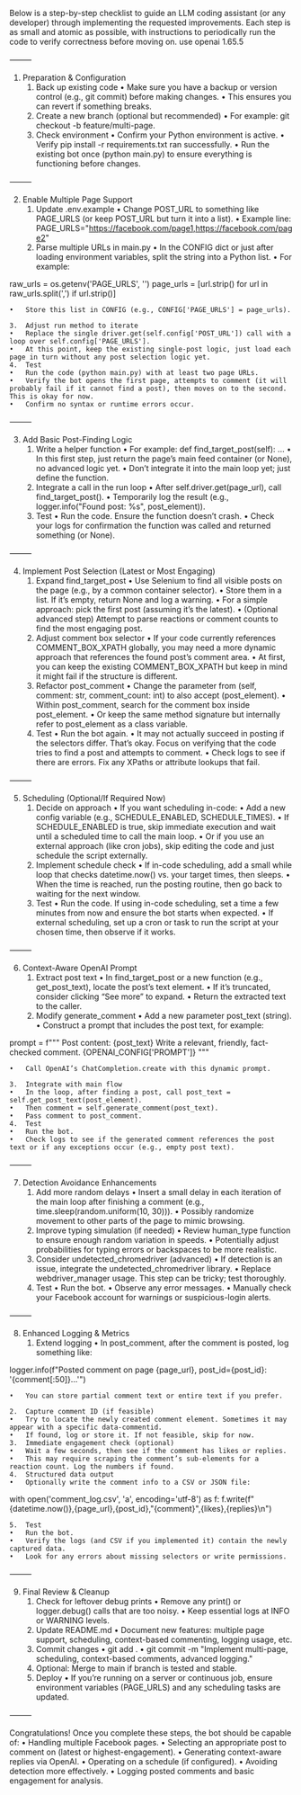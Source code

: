 Below is a step-by-step checklist to guide an LLM coding assistant (or any developer) through implementing the requested improvements. Each step is as small and atomic as possible, with instructions to periodically run the code to verify correctness before moving on.
use openai 1.65.5

⸻

1. Preparation & Configuration
	1.	Back up existing code
	•	Make sure you have a backup or version control (e.g., git commit) before making changes.
	•	This ensures you can revert if something breaks.
	2.	Create a new branch (optional but recommended)
	•	For example: git checkout -b feature/multi-page.
	3.	Check environment
	•	Confirm your Python environment is active.
	•	Verify pip install -r requirements.txt ran successfully.
	•	Run the existing bot once (python main.py) to ensure everything is functioning before changes.

⸻

2. Enable Multiple Page Support
	1.	Update .env.example
	•	Change POST_URL to something like PAGE_URLS (or keep POST_URL but turn it into a list).
	•	Example line: PAGE_URLS="https://facebook.com/page1,https://facebook.com/page2"
	2.	Parse multiple URLs in main.py
	•	In the CONFIG dict or just after loading environment variables, split the string into a Python list.
	•	For example:

raw_urls = os.getenv('PAGE_URLS', '')
page_urls = [url.strip() for url in raw_urls.split(',') if url.strip()]


	•	Store this list in CONFIG (e.g., CONFIG['PAGE_URLS'] = page_urls).

	3.	Adjust run method to iterate
	•	Replace the single driver.get(self.config['POST_URL']) call with a loop over self.config['PAGE_URLS'].
	•	At this point, keep the existing single-post logic, just load each page in turn without any post selection logic yet.
	4.	Test
	•	Run the code (python main.py) with at least two page URLs.
	•	Verify the bot opens the first page, attempts to comment (it will probably fail if it cannot find a post), then moves on to the second. This is okay for now.
	•	Confirm no syntax or runtime errors occur.

⸻

3. Add Basic Post-Finding Logic
	1.	Write a helper function
	•	For example: def find_target_post(self): ...
	•	In this first step, just return the page’s main feed container (or None), no advanced logic yet.
	•	Don’t integrate it into the main loop yet; just define the function.
	2.	Integrate a call in the run loop
	•	After self.driver.get(page_url), call find_target_post().
	•	Temporarily log the result (e.g., logger.info("Found post: %s", post_element)).
	3.	Test
	•	Run the code. Ensure the function doesn’t crash.
	•	Check your logs for confirmation the function was called and returned something (or None).

⸻

4. Implement Post Selection (Latest or Most Engaging)
	1.	Expand find_target_post
	•	Use Selenium to find all visible posts on the page (e.g., by a common container selector).
	•	Store them in a list. If it’s empty, return None and log a warning.
	•	For a simple approach: pick the first post (assuming it’s the latest).
	•	(Optional advanced step) Attempt to parse reactions or comment counts to find the most engaging post.
	2.	Adjust comment box selector
	•	If your code currently references COMMENT_BOX_XPATH globally, you may need a more dynamic approach that references the found post’s comment area.
	•	At first, you can keep the existing COMMENT_BOX_XPATH but keep in mind it might fail if the structure is different.
	3.	Refactor post_comment
	•	Change the parameter from (self, comment: str, comment_count: int) to also accept (post_element).
	•	Within post_comment, search for the comment box inside post_element.
	•	Or keep the same method signature but internally refer to post_element as a class variable.
	4.	Test
	•	Run the bot again.
	•	It may not actually succeed in posting if the selectors differ. That’s okay. Focus on verifying that the code tries to find a post and attempts to comment.
	•	Check logs to see if there are errors. Fix any XPaths or attribute lookups that fail.

⸻

5. Scheduling (Optional/If Required Now)
	1.	Decide on approach
	•	If you want scheduling in-code:
	•	Add a new config variable (e.g., SCHEDULE_ENABLED, SCHEDULE_TIMES).
	•	If SCHEDULE_ENABLED is true, skip immediate execution and wait until a scheduled time to call the main loop.
	•	Or if you use an external approach (like cron jobs), skip editing the code and just schedule the script externally.
	2.	Implement schedule check
	•	If in-code scheduling, add a small while loop that checks datetime.now() vs. your target times, then sleeps.
	•	When the time is reached, run the posting routine, then go back to waiting for the next window.
	3.	Test
	•	Run the code. If using in-code scheduling, set a time a few minutes from now and ensure the bot starts when expected.
	•	If external scheduling, set up a cron or task to run the script at your chosen time, then observe if it works.

⸻

6. Context-Aware OpenAI Prompt
	1.	Extract post text
	•	In find_target_post or a new function (e.g., get_post_text), locate the post’s text element.
	•	If it’s truncated, consider clicking “See more” to expand.
	•	Return the extracted text to the caller.
	2.	Modify generate_comment
	•	Add a new parameter post_text (string).
	•	Construct a prompt that includes the post text, for example:

prompt = f"""
  Post content: {post_text}
  Write a relevant, friendly, fact-checked comment.
  {OPENAI_CONFIG['PROMPT']}
"""


	•	Call OpenAI’s ChatCompletion.create with this dynamic prompt.

	3.	Integrate with main flow
	•	In the loop, after finding a post, call post_text = self.get_post_text(post_element).
	•	Then comment = self.generate_comment(post_text).
	•	Pass comment to post_comment.
	4.	Test
	•	Run the bot.
	•	Check logs to see if the generated comment references the post text or if any exceptions occur (e.g., empty post text).

⸻

7. Detection Avoidance Enhancements
	1.	Add more random delays
	•	Insert a small delay in each iteration of the main loop after finishing a comment (e.g., time.sleep(random.uniform(10, 30))).
	•	Possibly randomize movement to other parts of the page to mimic browsing.
	2.	Improve typing simulation (if needed)
	•	Review human_type function to ensure enough random variation in speeds.
	•	Potentially adjust probabilities for typing errors or backspaces to be more realistic.
	3.	Consider undetected_chromedriver (advanced)
	•	If detection is an issue, integrate the undetected_chromedriver library.
	•	Replace webdriver_manager usage. This step can be tricky; test thoroughly.
	4.	Test
	•	Run the bot.
	•	Observe any error messages.
	•	Manually check your Facebook account for warnings or suspicious-login alerts.

⸻

8. Enhanced Logging & Metrics
	1.	Extend logging
	•	In post_comment, after the comment is posted, log something like:

logger.info(f"Posted comment on page {page_url}, post_id={post_id}: '{comment[:50]}...'")


	•	You can store partial comment text or entire text if you prefer.

	2.	Capture comment ID (if feasible)
	•	Try to locate the newly created comment element. Sometimes it may appear with a specific data-commentid.
	•	If found, log or store it. If not feasible, skip for now.
	3.	Immediate engagement check (optional)
	•	Wait a few seconds, then see if the comment has likes or replies.
	•	This may require scraping the comment’s sub-elements for a reaction count. Log the numbers if found.
	4.	Structured data output
	•	Optionally write the comment info to a CSV or JSON file:

with open('comment_log.csv', 'a', encoding='utf-8') as f:
    f.write(f"{datetime.now()},{page_url},{post_id},\"{comment}\",{likes},{replies}\n")


	5.	Test
	•	Run the bot.
	•	Verify the logs (and CSV if you implemented it) contain the newly captured data.
	•	Look for any errors about missing selectors or write permissions.

⸻

9. Final Review & Cleanup
	1.	Check for leftover debug prints
	•	Remove any print() or logger.debug() calls that are too noisy.
	•	Keep essential logs at INFO or WARNING levels.
	2.	Update README.md
	•	Document new features: multiple page support, scheduling, context-based commenting, logging usage, etc.
	3.	Commit changes
	•	git add .
	•	git commit -m \"Implement multi-page, scheduling, context-based comments, advanced logging.\"
	4.	Optional: Merge to main if branch is tested and stable.
	5.	Deploy
	•	If you’re running on a server or continuous job, ensure environment variables (PAGE_URLS) and any scheduling tasks are updated.

⸻

Congratulations! Once you complete these steps, the bot should be capable of:
	•	Handling multiple Facebook pages.
	•	Selecting an appropriate post to comment on (latest or highest-engagement).
	•	Generating context-aware replies via OpenAI.
	•	Operating on a schedule (if configured).
	•	Avoiding detection more effectively.
	•	Logging posted comments and basic engagement for analysis.
